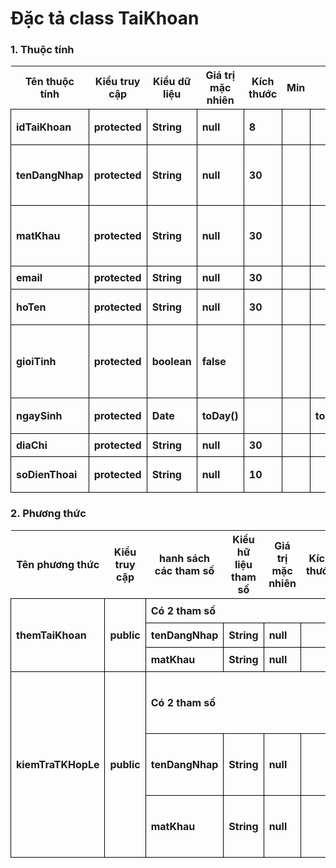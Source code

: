 # Đặc tả class TaiKhoan

### 1. Thuộc tính
| Tên thuộc tính | Kiểu truy cập | Kiểu dữ liệu | Giá trị mặc nhiên | Kích thước| Min | Max | Diễn giải |
|---|---|---|---|---|---|---|---|
| idTaiKhoan | protected | String | null | 8 | | | id người dùng |
| tenDangNhap | protected | String | null | 30 | | | Tên đăng nhập hệ thống |
| matKhau | protected | String | null | 30 | | | Mật khẩu đăng nhập |
| email | protected | String | null | 30 | | | Email|
| hoTen | protected | String | null | 30 | | | Họ và tên |
| gioiTinh | protected | boolean | false | | | | Giới tính(true là nam, false là nữ) |
| ngaySinh | protected | Date | toDay() | | | toDate() | Ngày sinh |
| diaChi | protected | String | null | 30 | | | Địa chỉ|
| soDienThoai | protected | String | null | 10 | | | Số điện thoại|

### 2. Phương thức

<style>
table {
  border-collapse:collapse;
}

td {
  border: 1px solid #000;
  margin: 0;
  font-weight: bold;
  padding: 0.5em;
}
</style>

<table>
    <tr>
        <th>Tên phương thức</th>
        <th>Kiểu truy cập</th>
        <th>hanh sách các tham số</th>
        <th>Kiểu hữ liệu tham số</th>
        <th>Giá trị mặc nhiên</th>
        <th>Kích thước</th>
        <th>Kiểu trả về của phương thức</th>
        <th>Diễn giải</th>
    </tr>
    <tr>
      <td rowspan="3">themTaiKhoan</td>
      <td rowspan="3">public</td>
      <td colspan="4">Có 2 tham số</td>
      <td rowspan="3">TaiKhoan</td>
      <td rowspan="3">Thêm tài khoản người dùng</td>
    </tr><tr>
      <td colspan="1">tenDangNhap</td>
      <td colspan="1">String</td>
      <td colspan="1">null</td>
      <td colspan="1"></td>
    </tr>
    <tr>
      <td colspan="1">matKhau</td>
      <td colspan="1">String</td>
      <td colspan="1">null</td>
      <td colspan="1"></td>
    </tr>
    <tr>
      <td rowspan="3">kiemTraTKHopLe</td>
      <td rowspan="3">public</td>
      <td colspan="4">Có 2 tham số</td>
      <td rowspan="3">boolean</td>
      <td rowspan="3">Trả về kết quả kiểm tra, nếu tài khoản hợp lệ là true, ngược lại là false</td>
    </tr>
    <tr>
      <td>tenDangNhap</td>
      <td>String</td>
      <td>null</td>
      <td></td>
    </tr>
    <tr>
      <td>matKhau</td>
      <td>String</td>
      <td>null</td>
      <td></td>
    </tr>
    
</table>


  